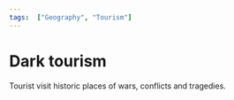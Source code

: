 ```yaml
---
tags:  ["Geography", "Tourism"]
---
```

# Dark tourism
Tourist visit historic places of wars, conflicts and tragedies.
